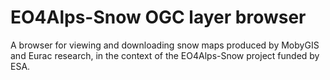 # EO4Alps-Snow OGC layer browser

A browser for viewing and downloading snow maps produced by MobyGIS and Eurac research, in the context of the EO4Alps-Snow project funded by ESA. 


